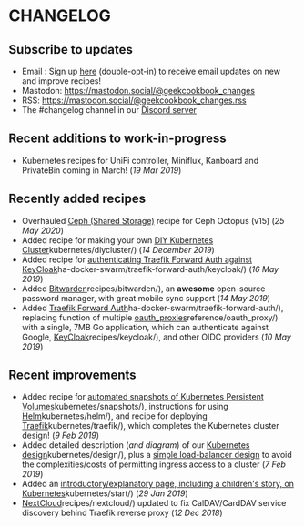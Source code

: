 # CHANGELOG

## Subscribe to updates

* Email : Sign up [here](http://eepurl.com/dfx95n) (double-opt-in) to receive email updates on new and improve recipes!
* Mastodon: https://mastodon.social/@geekcookbook_changes
* RSS: https://mastodon.social/@geekcookbook_changes.rss
* The #changelog channel in our [Discord server](http://chat.funkypenguin.co.nz)

## Recent additions to work-in-progress

* Kubernetes recipes for UniFi controller, Miniflux, Kanboard and PrivateBin coming in March! (_19 Mar 2019_)

## Recently added recipes
* Overhauled [Ceph (Shared Storage)](https://geek-cookbook.funkypenguin.co.nz/ha-docker-swarm/shared-storage-ceph/) recipe for Ceph Octopus (v15) (_25 May 2020_) 
* Added recipe for making your own [DIY Kubernetes Cluster](https://geek-cookbook.funkypenguin.co.nz/)kubernetes/diycluster/) (_14 December 2019_)
* Added recipe for [authenticating Traefik Forward Auth against KeyCloak](https://geek-cookbook.funkypenguin.co.nz/)ha-docker-swarm/traefik-forward-auth/keycloak/) (_16 May 2019_)
* Added [Bitwarden](https://geek-cookbook.funkypenguin.co.nz/)recipes/bitwarden/), an **awesome** open-source password manager, with great mobile sync support (_14 May 2019_)
* Added [Traefik Forward Auth](https://geek-cookbook.funkypenguin.co.nz/)ha-docker-swarm/traefik-forward-auth/), replacing function of multiple [oauth_proxies](https://geek-cookbook.funkypenguin.co.nz/)reference/oauth_proxy/) with a single, 7MB Go application, which can authenticate against Google, [KeyCloak](https://geek-cookbook.funkypenguin.co.nz/)recipes/keycloak/), and other OIDC providers (_10 May 2019_)

## Recent improvements

* Added recipe for [automated snapshots of Kubernetes Persistent Volumes](https://geek-cookbook.funkypenguin.co.nz/)kubernetes/snapshots/), instructions for using [Helm](https://geek-cookbook.funkypenguin.co.nz/)kubernetes/helm/), and recipe for deploying [Traefik](https://geek-cookbook.funkypenguin.co.nz/)kubernetes/traefik/), which completes the Kubernetes cluster design! (_9 Feb 2019_)
* Added detailed description (_and diagram_) of our [Kubernetes design](https://geek-cookbook.funkypenguin.co.nz/)kubernetes/design/), plus a [simple load-balancer design](kubernetes/loadbalancer/) to avoid the complexities/costs of permitting ingress access to a cluster (_7 Feb 2019_)
* Added an [introductory/explanatory page, including a children's story, on Kubernetes](https://geek-cookbook.funkypenguin.co.nz/)kubernetes/start/) (_29 Jan 2019_)
* [NextCloud](https://geek-cookbook.funkypenguin.co.nz/)recipes/nextcloud/) updated to fix CalDAV/CardDAV service discovery behind Traefik reverse proxy (_12 Dec 2018_)
